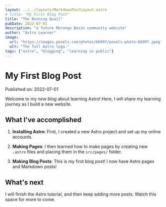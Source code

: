 ```yaml
---
layout: ../../layouts/MarkdownPostLayout.astro
# title: "My First Blog Post"
title: "The Running Quail"
pubDate: 2022-07-01
description: "a future Morongo Basin community website"
author: "Astro Learner"
image:
  url: "https://images.pexels.com/photos/66997/pexels-photo-66997.jpeg?auto=compress&cs=tinysrgb&w=1260&h=750&dpr=1"
  alt: "The full Astro logo."
tags: ["astro", "blogging", "learning in public"]
---
```


# My First Blog Post

Published on: 2022-07-01

Welcome to my _new blog_ about learning Astro! Here, I will share my learning journey as I build a new website.

## What I've accomplished

1. **Installing Astro**: First, I created a new Astro project and set up my online accounts.

2. **Making Pages**: I then learned how to make pages by creating new `.astro` files and placing them in the `src/pages/` folder.

3. **Making Blog Posts**: This is my first blog post! I now have Astro pages and Markdown posts!

## What's next

I will finish the Astro tutorial, and then keep adding more posts. Watch this space for more to come.
